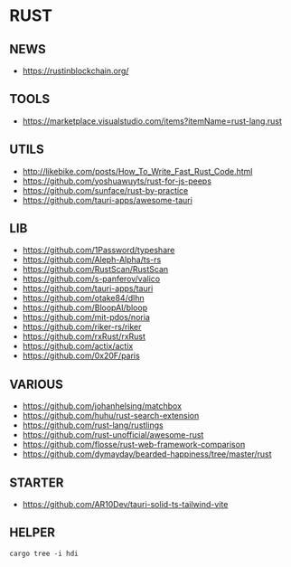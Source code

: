 
# RUST

## NEWS
- https://rustinblockchain.org/

## TOOLS
- https://marketplace.visualstudio.com/items?itemName=rust-lang.rust

## UTILS
- http://likebike.com/posts/How_To_Write_Fast_Rust_Code.html
- https://github.com/yoshuawuyts/rust-for-js-peeps
- https://github.com/sunface/rust-by-practice
- https://github.com/tauri-apps/awesome-tauri

## LIB
- https://github.com/1Password/typeshare
- https://github.com/Aleph-Alpha/ts-rs
- https://github.com/RustScan/RustScan
- https://github.com/s-panferov/valico
- https://github.com/tauri-apps/tauri
- https://github.com/otake84/dlhn
- https://github.com/BloopAI/bloop
- https://github.com/mit-pdos/noria
- https://github.com/riker-rs/riker
- https://github.com/rxRust/rxRust
- https://github.com/actix/actix
- https://github.com/0x20F/paris

## VARIOUS
- https://github.com/johanhelsing/matchbox
- https://github.com/huhu/rust-search-extension
- https://github.com/rust-lang/rustlings
- https://github.com/rust-unofficial/awesome-rust
- https://github.com/flosse/rust-web-framework-comparison
- https://github.com/dymayday/bearded-happiness/tree/master/rust

## STARTER
- https://github.com/AR10Dev/tauri-solid-ts-tailwind-vite

## HELPER

```
cargo tree -i hdi
```